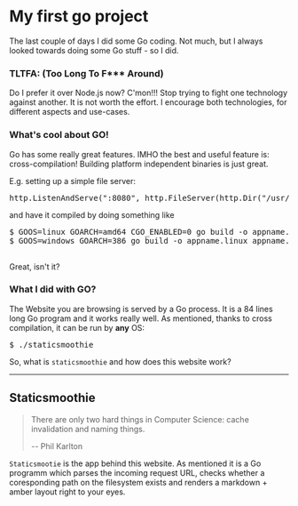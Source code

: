 My first go project
===================

The last couple of days I did some Go coding. Not much, but I always looked towards doing some Go stuff - so I did.

### TLTFA: (Too Long To F*** Around)

Do I prefer it over Node.js now? C'mon!!! Stop trying to fight one technology against another. It is not worth the effort. I encourage both technologies, for different aspects and use-cases.

### What's cool about GO!

Go has some really great features. IMHO the best and useful feature is: cross-compilation! Building platform independent binaries is just great.

E.g. setting up a simple file server:

<pre class="prettyprint lang-go">
http.ListenAndServe(":8080", http.FileServer(http.Dir("/usr/share/doc")))
</pre>
and have it compiled by doing something like
<pre class="prettyprint lang-bash">
$ GOOS=linux GOARCH=amd64 CGO_ENABLED=0 go build -o appname.linux appname.go
$ GOOS=windows GOARCH=386 go build -o appname.linux appname.go

</pre>

Great, isn't it?

### What I did with GO?

The Website you are browsing is served by a Go process. It is a 84 lines long Go program and it works really well. As mentioned, thanks to cross compilation, it can be run by **any** OS:

<pre class="prettyprint lang-go">
$ ./staticsmoothie
</pre>

So, what is `staticsmoothie` and how does this website work?

---

## Staticsmoothie

> There are only two hard things in Computer Science: 
> cache invalidation and naming things.
> 
> -- Phil Karlton 

`Staticsmootie` is the app behind this website. As mentioned it is a Go programm which parses the incoming request URL, checks whether a coresponding path on the filesystem exists and renders a markdown + amber layout right to your eyes.